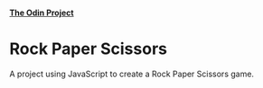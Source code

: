 #### [The Odin Project](https://www.theodinproject.com)
# Rock Paper Scissors

A project using JavaScript to create a Rock Paper Scissors game.
